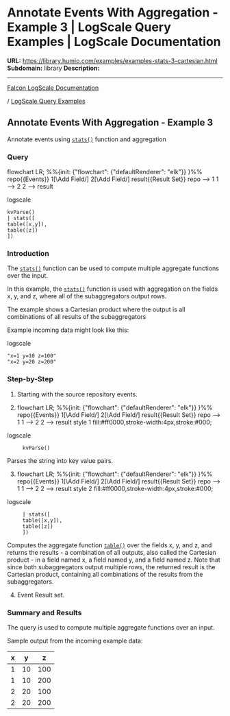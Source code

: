 # Annotate Events With Aggregation - Example 3 | LogScale Query Examples | LogScale Documentation

**URL:** https://library.humio.com/examples/examples-stats-3-cartesian.html
**Subdomain:** library
**Description:** 

---

[Falcon LogScale Documentation](https://library.humio.com)

/ [LogScale Query Examples](examples.html)

## Annotate Events With Aggregation - Example 3

Annotate events using [`stats()`](https://library.humio.com/data-analysis/functions-stats.html) function and aggregation 

### Query

flowchart LR; %%{init: {"flowchart": {"defaultRenderer": "elk"}} }%% repo{{Events}} 1[\Add Field/] 2[\Add Field/] result{{Result Set}} repo --> 1 1 --> 2 2 --> result

logscale
    
    
    kvParse()
    | stats([
    table([x,y]),
    table([z])
    ])

### Introduction

The [`stats()`](https://library.humio.com/data-analysis/functions-stats.html) function can be used to compute multiple aggregate functions over the input. 

In this example, the [`stats()`](https://library.humio.com/data-analysis/functions-stats.html) function is used with aggregation on the fields x, y, and z, where all of the subaggregators output rows. 

The example shows a Cartesian product where the output is all combinations of all results of the subaggregators 

Example incoming data might look like this: 

logscale
    
    
    "x=1 y=10 z=100"
    "x=2 y=20 z=200"

### Step-by-Step

  1. Starting with the source repository events.

  2. flowchart LR; %%{init: {"flowchart": {"defaultRenderer": "elk"}} }%% repo{{Events}} 1[\Add Field/] 2[\Add Field/] result{{Result Set}} repo --> 1 1 --> 2 2 --> result style 1 fill:#ff0000,stroke-width:4px,stroke:#000;

logscale
         
         kvParse()

Parses the string into key value pairs. 

  3. flowchart LR; %%{init: {"flowchart": {"defaultRenderer": "elk"}} }%% repo{{Events}} 1[\Add Field/] 2[\Add Field/] result{{Result Set}} repo --> 1 1 --> 2 2 --> result style 2 fill:#ff0000,stroke-width:4px,stroke:#000;

logscale
         
         | stats([
         table([x,y]),
         table([z])
         ])

Computes the aggregate function [`table()`](https://library.humio.com/data-analysis/functions-table.html) over the fields x, y, and z, and returns the results - a combination of all outputs, also called the Cartesian product - in a field named x, a field named y, and a field named z. Note that since both subaggregators output multiple rows, the returned result is the Cartesian product, containing all combinations of the results from the subaggregators. 

  4. Event Result set.




### Summary and Results

The query is used to compute multiple aggregate functions over an input. 

Sample output from the incoming example data: 

x| y| z  
---|---|---  
1| 10| 100  
1| 10| 200  
2| 20| 100  
2| 20| 200
